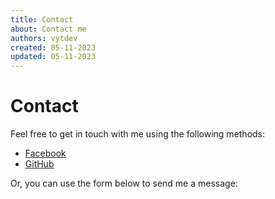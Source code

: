 ```yaml
---
title: Contact
about: Contact me
authors: vytdev
created: 05-11-2023
updated: 05-11-2023
---
```


# Contact

Feel free to get in touch with me using the following methods:

- [Facebook](https://www.facebook.com/vytdev)
- [GitHub](https://github.com/vytdev)

Or, you can use the form below to send me a message:

<!-- form goes here, see: contact.md.jinja2 -->
